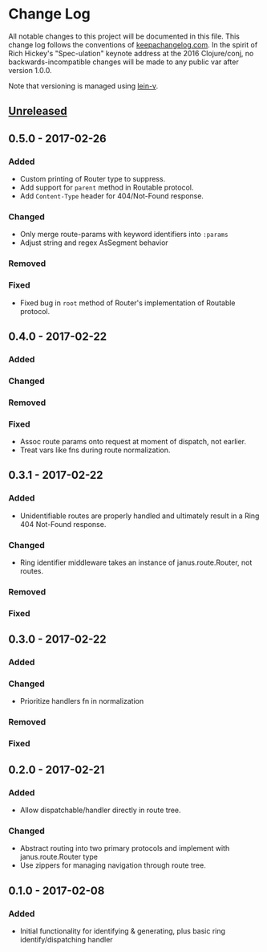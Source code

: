 # Change Log
All notable changes to this project will be documented in this file. This change log follows the conventions of [keepachangelog.com](http://keepachangelog.com/).  In the spirit of Rich Hickey's "Spec-ulation" keynote address at the 2016 Clojure/conj, no backwards-incompatible changes will be made to any public var after version 1.0.0.

Note that versioning is managed using [lein-v](https://clojars.org/com.roomkey/lein-v).

## [Unreleased]
## 0.5.0 - 2017-02-26
### Added
- Custom printing of Router type to suppress.
- Add support for `parent` method in Routable protocol.
- Add `Content-Type` header for 404/Not-Found response.
### Changed
- Only merge route-params with keyword identifiers into `:params`
- Adjust string and regex AsSegment behavior
### Removed
### Fixed
- Fixed bug in `root` method of Router's implementation of Routable protocol.
## 0.4.0 - 2017-02-22
### Added
### Changed
### Removed
### Fixed
- Assoc route params onto request at moment of dispatch, not earlier.
- Treat vars like fns during route normalization.
## 0.3.1 - 2017-02-22
### Added
- Unidentifiable routes are properly handled and ultimately result in a Ring 404 Not-Found response.
### Changed
- Ring identifier middleware takes an instance of janus.route.Router, not routes.
### Removed
### Fixed
## 0.3.0 - 2017-02-22
### Added
### Changed
- Prioritize handlers fn in normalization
### Removed
### Fixed
## 0.2.0 - 2017-02-21
### Added
- Allow dispatchable/handler directly in route tree.
### Changed
- Abstract routing into two primary protocols and implement with janus.route.Router type
- Use zippers for managing navigation through route tree.
## 0.1.0 - 2017-02-08
### Added
- Initial functionality for identifying & generating, plus basic ring identify/dispatching handler

[Unreleased]: https://github.com/cch1/janus/compare/0.1.0...HEAD
[0.1.0]: https://github.com/cch1/janus/compare/0.1.0...0.1.1
